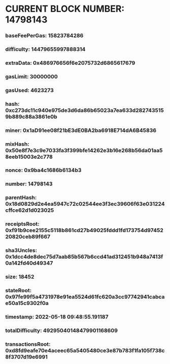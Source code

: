 # CURRENT BLOCK NUMBER: 14798143

### baseFeePerGas: 15823784286
### difficulty: 14479655997888314
### extraData: 0x486976656f6e2075732d6865617679
### gasLimit: 30000000
### gasUsed: 4623273
### hash: 0xc273dc11c940e975de3d6da86b65023a7ea633d2827435159b889c88a3861e0b
### miner: 0x1aD91ee08f21bE3dE0BA2ba6918E714dA6B45836
### mixHash: 0x50e8f7e3c9e7033fa3f399bfe14262e3b16e268b56da01aa58eeb15003e2c778
### nonce: 0x9ba4c1686b6134b3
### number: 14798143
### parentHash: 0x18d0829d2e4ea5947c72c02544ee3f3ec39606f63e031224cffce62d1d023025
### receiptsRoot: 0xf91b9cee2155c5118b861cd27b49025fddd1fd173754d9745220820ceb89f667
### sha3Uncles: 0x1dcc4de8dec75d7aab85b567b6ccd41ad312451b948a7413f0a142fd40d49347
### size: 18452
### stateRoot: 0x97fe99f5a4731978e91ea5524d61fc620a3cc97742941cabcae50a15c9302f0a
### timestamp: 2022-05-18 09:48:55.191187
### totalDifficulty: 49295040148479901168609
### transactionsRoot: 0xd8fd9eafe70e4aceec65a5405480ce3e87b783f1fa105f738c8f3707d19e6991
